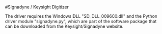 #Signadyne / Keysight Digitizer

The driver requires the Windows DLL "SD_DLL_009600.dll" and the Python driver module "signadyne.py", which are part of the software package that can be downloaded from the Keysight/Signadyne website.

